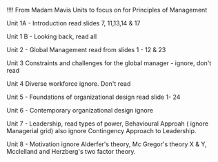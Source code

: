 ‼‼
From Madam Mavis
Units to focus on for Principles of Management 

Unit 1A - Introduction read slides 7, 11,13,14 & 17

Unit 1 B - Looking back, read all

Unit 2 - Global Management read from slides 1 - 12 & 23

Unit 3 Constraints and challenges for the global manager - ignore, don't read

Unit 4 Diverse workforce ignore. Don't read

Unit 5 - Foundations of organizational design read slide 1- 24

Unit 6 - Contemporary organizational design ignore

Unit 7 - Leadership, read types of power,  Behavioural Approah ( ignore Managerial grid) also ignore Contingency Approach to Leadership. 

Unit 8 - Motivation ignore Alderfer's theory, Mc Gregor's theory X & Y, Mcclelland and Herzberg's two factor theory.